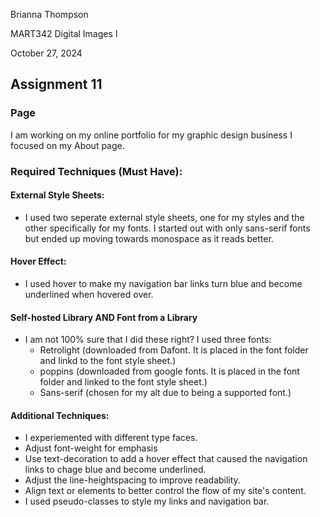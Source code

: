 Brianna Thompson

MART342 Digital Images I

October 27, 2024

## Assignment 11

 
### Page
I am working on my online portfolio for my graphic design business I focused on my About page.


### Required Techniques (Must Have):
#### External Style Sheets:
* I used two seperate external style sheets, one for my styles and the other specifically for my fonts. I started out with only sans-serif fonts but ended up moving towards monospace as it reads better.


#### Hover Effect:
* I used hover to make my navigation bar links turn blue and become underlined when hovered over.


#### Self-hosted Library **AND** Font from a Library
* I am not 100% sure that I did these right? I used three fonts:
  - Retrolight (downloaded from Dafont. It is placed in the font folder and linkd to the font style sheet.)
  - poppins (downloaded from google fonts. It is placed in the font folder and linked to the font style sheet.)
  - Sans-serif (chosen for my alt due to being a supported font.)  


#### Additional Techniques:
* I experiemented with different type faces.
* Adjust font-weight for emphasis
* Use text-decoration to add a hover effect that caused the navigation links to chage blue and become underlined.
* Adjust the line-heightspacing to improve readability.
* Align text or elements to better control the flow of my site's content.
* I used pseudo-classes to style my links and navigation bar.